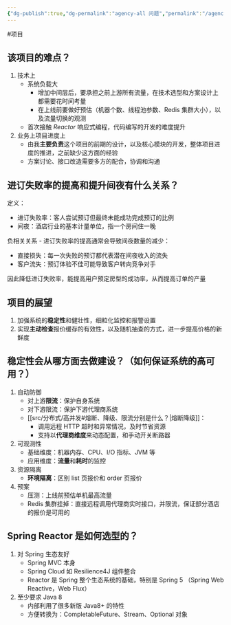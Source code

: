 ```yaml
---
{"dg-publish":true,"dg-permalink":"agency-all 问题","permalink":"/agency-all 问题/","tags":["项目"]}
---
```



#项目 

## 该项目的难点？

1. 技术上
	- 系统负载大
		- 增加中间层后，要承担之前上游所有流量，在技术选型和方案设计上都需要花时间考量
		- 在上线前要做好预估（机器个数、线程池参数、Redis 集群大小），以及流量切换的观测
	- 首次接触 *Reactor* 响应式编程，代码编写的开发的难度提升
2. 业务上项目进度上
	- 由我**主要负责**这个项目的前期的设计，以及核心模块的开发，整体项目进度的推进，之前缺少这方面的经验
	- 方案讨论、接口改造需要多方的配合，协调和沟通

## 进订失败率的提高和提升间夜有什么关系？

定义：
- 进订失败率：客人尝试预订但最终未能成功完成预订的比例
- 间夜：酒店行业的基本计量单位，指一个房间住一晚

负相关关系 - 进订失败率的提高通常会导致间夜数量的减少：
- 直接损失：每一次失败的预订都代表潜在间夜收入的流失
- 客户流失：预订体验不佳可能导致客户转向竞争对手

因此降低进订失败率，能提高用户预定房型的成功率，从而提高订单的产量

## 项目的展望

1. 加强系统的**稳定性**和健壮性，细粒化监控和报警设置
2. 实现**主动检查**报价缓存的有效性，以及随机抽查的方式，进一步提高价格的新鲜度

## 稳定性会从哪方面去做建设？（如何保证系统的高可用？）

1. 自动防御
	- 对上游**限流**：保护自身系统
	- 对下游限流：保护下游代理商系统
	- [[src/分布式/高并发#熔断、降级、限流分别是什么？\|熔断降级]]：
		- 调用远程 HTTP 超时和异常情况，及时节省资源
		- 支持以**代理商维度**来动态配置，和手动开关断路器
2. 可观测性
	- 基础维度：机器内存、CPU、I/O 指标、JVM 等
	- 应用维度：**流量**和**耗时**的监控
3. 资源隔离
	- **环境隔离**：区别 list 页报价和 order 页报价
4. 预案
	- 压测：上线前预估单机最高流量
	- Redis 集群挂掉：直接远程调用代理商实时接口，并限流，保证部分酒店的报价是可用的

## Spring Reactor 是如何选型的？

1. 对 Spring 生态友好
	- Spring MVC 本身
	- Spring Cloud 如 Resilience4J 组件整合
	- Reactor 是 Spring 整个生态系统的基础，特别是 Spring 5 （Spring Web Reactive，Web Flux）
2. 至少要求 Java 8
	- 内部利用了很多新版 Java8+ 的特性
	- 方便转换为：CompletableFuture、Stream、Optional 对象